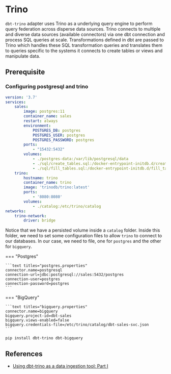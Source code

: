 # Trino

`dbt-trino` adapter uses Trino as a underlying query engine to perform query
federation across disperse data sources.
Trino connects to multiple and diverse data sources (available connectors) via
one dbt connection and process SQL queries at scale.
Transformations defined in dbt are passed to Trino which handles these SQL
transformation queries and translates them to queries specific to the systems it
connects to create tables or views and manipulate data.

## Prerequisite

### Configuring postgresql and trino

```yaml titles="docker-compose.yml"
version: '3.7'
services:
    sales:
        image: postgres:11
        container_name: sales
        restart: always
        environment:
            POSTGRES_DB: postgres
            POSTGRES_USER: postgres
            POSTGRES_PASSWORD: postgres
        ports:
            - "15432:5432"
        volumes:
            - ./postgres-data:/var/lib/postgresql/data
            - ./sql/create_tables.sql:/docker-entrypoint-initdb.d/create_tables.sql
            - ./sql/fill_tables.sql:/docker-entrypoint-initdb.d/fill_tables.sql
    trino:
        hostname: trino
        container_name: trino
        image: 'trinodb/trino:latest'
        ports:
            - '8080:8080'
        volumes:
            - ./catalog:/etc/trino/catalog
networks:
    trino-network:
        driver: bridge
```

Notice that we have a persisted volume inside a `catalog` folder.
Inside this folder, we need to set some configuration files to allow `trino` to
connect to our databases. In our case, we need to file, one for `postgres` and
the other for `bigquery`.

=== "Postgres"

    ```text titles="postgres.properties"
    connector.name=postgresql
    connection-url=jdbc:postgresql://sales:5432/postgres
    connection-user=postgres
    connection-password=postgres
    ```

=== "BigQuery"

    ```text titles="bigquery.properties"
    connector.name=bigquery
    bigquery.project-id=dbt-sales
    bigquery.views-enabled=false
    bigquery.credentials-file=/etc/trino/catalog/dbt-sales-svc.json
    ```

```shell
pip install dbt-trino dbt-bigquery
```

## References

- [Using dbt-trino as a data ingestion tool: Part I](https://medium.com/@joaopaulonobregaalvim/using-dbt-trino-as-a-data-ingestion-tool-part-i-43d172069285)
